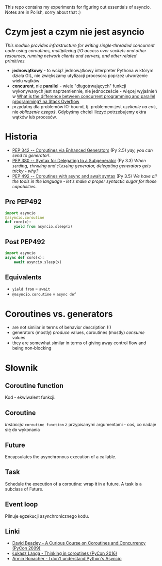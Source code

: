 This repo contains my experiments for figuring out essentials of asyncio. Notes are in Polish, sorry about that :) 

# Czym jest a czym nie jest asyncio
_This module provides infrastructure for writing single-threaded concurrent code using coroutines, multiplexing I/O access over sockets and other resources, running network clients and servers, and other related primitives._
- **jednowątkowy** - to wciąż jednowątkowy interpreter Pythona w którym działa GIL, nie zwiększamy utylizacji procesora poprzez utworzenie wielu wątków
- **concurent**, nie **parallel** - wiele "długotrwających" funkcji wykonywanych jest naprzemiennie, nie jednoczeście - więcej wyjaśnień w [What is the difference between concurrent programming and parallel programming? na Stack Overflow](http://stackoverflow.com/questions/1897993/what-is-the-difference-between-concurrent-programming-and-parallel-programming)
- przydatny dla problemów IO-bound, tj. problemem jest _czekanie na coś_, nie _obliczenie czegoś_. Gdybyśmy chcieli liczyć potrzebujemy ektra wątków lub procesów.

# Historia
* [PEP 342 -- Coroutines via Enhanced Generators](https://www.python.org/dev/peps/pep-0342) (Py 2.5)
_yay, you can send to generator!_.
* [PEP 380 -- Syntax for Delegating to a Subgenerator](https://www.python.org/dev/peps/pep-380) (Py 3.3)
_When `send`ing, `throw`ing and `close`ing generator, delegating generators gets tricky - why?_
* [PEP 492 -- Coroutines with async and await syntax](https://www.python.org/dev/peps/pep-0492/) (Py 3.5)
_We have all the tools in the language - let's make a proper syntactic sugar for those capabilities_.

## Pre PEP492
```python
import asyncio
@asyncio.coroutine
def coro(x):
    yield from asyncio.sleep(x)
```

## Post PEP492
```python
import asyncio
async def coro(x):
    await asyncio.sleep(x)
```


## Equivalents
- `yield from` = `await`
- `@asyncio.coroutine` = `async def`

# Coroutines vs. generators
- are not similar in terms of behavior description (!)
- generators (mostly) _produce_ values, coroutines (mostly) _consume_ values
- they are somewhat similar in terms of giving away control flow and being non-blocking


# Słownik

## Coroutine function
Kod - ekwiwalent funkcji.

## Coroutine
_Instancja_ `coroutine function` z przypisanymi argumentami - coś, co nadaje się do wykonania 

## Future
Encapsulates the asynchronous execution of a callable.

## Task
Schedule the execution of a coroutine: wrap it in a future. A task is a subclass of Future.

## Event loop
Pilnuje egzekucji asynchronicznego kodu.

## Linki
- [David Beazley - A Curious Course on Coroutines and Concurrency (PyCon 2009)](http://www.dabeaz.com/coroutines/Coroutines.pdf)
- [Łukasz Langa - Thinking in coroutines (PyCon 2016)](https://www.youtube.com/watch?v=l4Nn-y9ktd4)
- [Armin Ronacher - I don't understand Python's Asyncio](http://lucumr.pocoo.org/2016/10/30/i-dont-understand-asyncio/)
